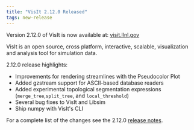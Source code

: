 ```yaml
---
title: "VisIt 2.12.0 Released"
tags: new-release
---
```

Version 2.12.0 of VisIt is now available at: [visit.llnl.gov](https://visit.llnl.gov/)

VisIt is an open source, cross platform, interactive, scalable, visualization and analysis tool for simulation data.

2.12.0 release highlights:

- Improvements for rendering streamlines with the Pseudocolor Plot
- Added gzstream support for ASCII-based database readers
- Added experimental topological segmentation expressions (``merge_tree``,``split_tree``, and ``local_threshold``)
- Several bug fixes to VisIt and Libsim
- Ship numpy with VisIt's CLI

For a complete list of the changes see the 2.12.0 [release notes](https://wci.llnl.gov/simulation/computer-codes/visit/releases/release-notes-2.12.0).
